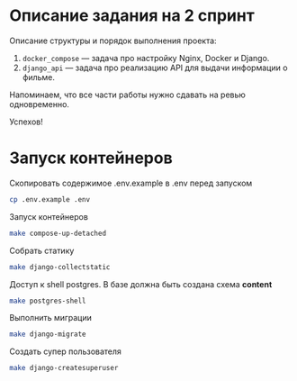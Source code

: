 # Описание задания на 2 спринт
 
Описание структуры и порядок выполнения проекта:

1. `docker_compose` — задача про настройку Nginx, Docker и Django.
2. `django_api` — задача про реализацию API для выдачи информации о фильме.

Напоминаем, что все части работы нужно сдавать на ревью одновременно.

Успехов!

# Запуск контейнеров
Скопировать содержимое .env.example в .env перед запуском
```bash
cp .env.example .env
```

Запуск контейнеров
```bash
make compose-up-detached
```

Собрать статику
```bash
make django-collectstatic
```

Доступ к shell postgres. В базе должна быть создана схема **content**
``` bash
make postgres-shell
```

Выполнить миграции
```bash
make django-migrate
```

Создать супер пользователя
```bash
make django-createsuperuser
```

